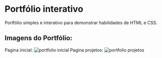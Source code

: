 # Portfólio interativo

Portfólio simples e interativo para demonstrar habilidades de HTML e CSS.
## Imagens do Portfólio:
Pagina inicial:
![portfolio inicial](https://github.com/user-attachments/assets/39f1a926-1019-49e8-a01a-d3ee729c5c1e)
Pagina projetos:
![portfolio projetos](https://github.com/user-attachments/assets/b2799df7-a8b7-4bb1-92fb-4ffa46e21341)
